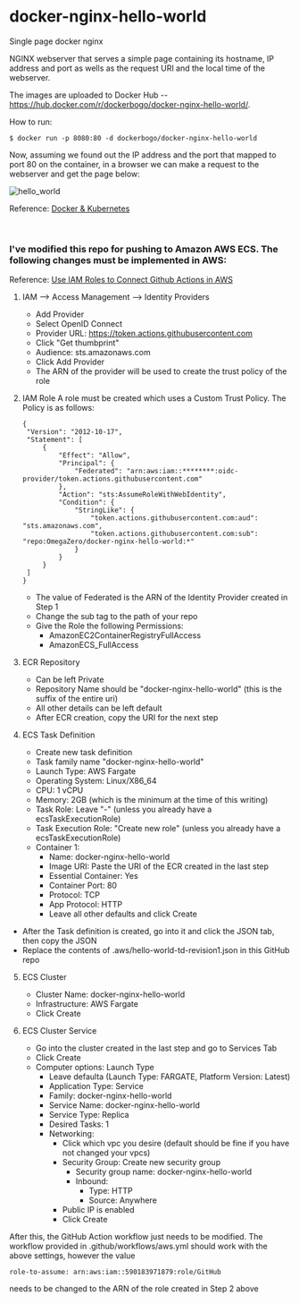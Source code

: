 # docker-nginx-hello-world
Single page docker nginx 


NGINX webserver that serves a simple page containing its hostname, IP address and port as wells as the request URI and the local time of the webserver.

The images are uploaded to Docker Hub -- https://hub.docker.com/r/dockerbogo/docker-nginx-hello-world/.

How to run:
```
$ docker run -p 8080:80 -d dockerbogo/docker-nginx-hello-world
```

Now, assuming we found out the IP address and the port that mapped to port 80 on the container, in a browser we can make a request to the webserver and get the page below: 

![hello_world](./hello_world.png)


Reference: [Docker & Kubernetes](http://bogotobogo.com/DevOps/Docker/Docker_Kubernetes.php)

<br>

### I've modified this repo for pushing to Amazon AWS ECS. The following changes must be implemented in AWS:
Reference: [Use IAM Roles to Connect Github Actions in AWS](https://aws.amazon.com/blogs/security/use-iam-roles-to-connect-github-actions-to-actions-in-aws/)
1) IAM --> Access Management --> Identity Providers
   - Add Provider
   - Select OpenID Connect
   - Provider URL: https://token.actions.githubusercontent.com
   - Click "Get thumbprint"
   - Audience: sts.amazonaws.com
   - Click Add Provider
   - The ARN of the provider will be used to create the trust policy of the role
     
2) IAM Role
   A role must be created which uses a Custom Trust Policy. The Policy is as follows:
   ```
   {
    "Version": "2012-10-17",
    "Statement": [
        {
            "Effect": "Allow",
            "Principal": {
                "Federated": "arn:aws:iam::********:oidc-provider/token.actions.githubusercontent.com"
            },
            "Action": "sts:AssumeRoleWithWebIdentity",
            "Condition": {
                "StringLike": {
                    "token.actions.githubusercontent.com:aud": "sts.amazonaws.com",
                    "token.actions.githubusercontent.com:sub": "repo:OmegaZero/docker-nginx-hello-world:*"
                }
            }
        }
    ]
   }
   ```
   - The value of Federated is the ARN of the Identity Provider created in Step 1
   - Change the sub tag to the path of your repo
   - Give the Role the following Permissions:
     - AmazonEC2ContainerRegistryFullAccess
     - AmazonECS_FullAccess

3) ECR Repository
   - Can be left Private
   - Repository Name should be "docker-nginx-hello-world" (this is the suffix of the entire uri)
   - All other details can be left default
   - After ECR creation, copy the URI for the next step
  
4) ECS Task Definition
   - Create new task definition
   - Task family name "docker-nginx-hello-world"
   - Launch Type: AWS Fargate
   - Operating System: Linux/X86_64
   - CPU: 1 vCPU
   - Memory: 2GB (which is the minimum at the time of this writing)
   - Task Role: Leave "-" (unless you already have a ecsTaskExecutionRole)
   - Task Execution Role: "Create new role" (unless you already have a ecsTaskExecutionRole)
   - Container 1:
     - Name: docker-nginx-hello-world
     - Image URI: Paste the URI of the ECR created in the last step
     - Essential Container: Yes
     - Container Port: 80
     - Protocol: TCP
     - App Protocol: HTTP
     - Leave all other defaults and click Create
  - After the Task definition is created, go into it and click the JSON tab, then copy the JSON
  - Replace the contents of .aws/hello-world-td-revision1.json in this GitHub repo

5) ECS Cluster
   - Cluster Name: docker-nginx-hello-world
   - Infrastructure: AWS Fargate
   - Click Create

6) ECS Cluster Service
   - Go into the cluster created in the last step and go to Services Tab
   - Click Create
   - Computer options: Launch Type
     - Leave defaulta (Launch Type: FARGATE, Platform Version: Latest)
     - Application Type: Service
     - Family: docker-nginx-hello-world
     - Service Name: docker-nginx-hello-world
     - Service Type: Replica
     - Desired Tasks: 1
     - Networking:
       - Click which vpc you desire (default should be fine if you have not changed your vpcs)
       - Security Group: Create new security group
         - Security group name: docker-nginx-hello-world
         - Inbound:
           - Type: HTTP
           - Source: Anywhere
       - Public IP is enabled
       - Click Create

After this, the GitHub Action workflow just needs to be modified. The workflow provided in .github/workflows/aws.yml should work with the above settings, however the value 
```
role-to-assume: arn:aws:iam::590183971879:role/GitHub
```
needs to be changed to the ARN of the role created in Step 2 above
